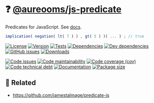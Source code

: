 :question:
[@aureooms/js-predicate](https://make-github-pseudonymous-again.github.io/js-predicate)
==

Predicates for JavaScript.
See [docs](https://make-github-pseudonymous-again.github.io/js-predicate).

```js
implication( negation( lt( 7 ) ) , gt( 5 ) )( ... ) ; // true
```

[![License](https://img.shields.io/github/license/aureooms/js-predicate.svg)](https://raw.githubusercontent.com/aureooms/js-predicate/main/LICENSE)
[![Version](https://img.shields.io/npm/v/@aureooms/js-predicate.svg)](https://www.npmjs.org/package/@aureooms/js-predicate)
[![Tests](https://img.shields.io/github/workflow/status/aureooms/js-predicate/ci:test?event=push&label=tests)](https://github.com/aureooms/js-predicate/actions/workflows/ci:test.yml?query=branch:main)
[![Dependencies](https://img.shields.io/david/aureooms/js-predicate.svg)](https://david-dm.org/aureooms/js-predicate)
[![Dev dependencies](https://img.shields.io/david/dev/aureooms/js-predicate.svg)](https://david-dm.org/aureooms/js-predicate?type=dev)
[![GitHub issues](https://img.shields.io/github/issues/aureooms/js-predicate.svg)](https://github.com/aureooms/js-predicate/issues)
[![Downloads](https://img.shields.io/npm/dm/@aureooms/js-predicate.svg)](https://www.npmjs.org/package/@aureooms/js-predicate)

[![Code issues](https://img.shields.io/codeclimate/issues/aureooms/js-predicate.svg)](https://codeclimate.com/github/aureooms/js-predicate/issues)
[![Code maintainability](https://img.shields.io/codeclimate/maintainability/aureooms/js-predicate.svg)](https://codeclimate.com/github/aureooms/js-predicate/trends/churn)
[![Code coverage (cov)](https://img.shields.io/codecov/c/gh/aureooms/js-predicate/main.svg)](https://codecov.io/gh/aureooms/js-predicate)
[![Code technical debt](https://img.shields.io/codeclimate/tech-debt/aureooms/js-predicate.svg)](https://codeclimate.com/github/aureooms/js-predicate/trends/technical_debt)
[![Documentation](https://make-github-pseudonymous-again.github.io/js-predicate/badge.svg)](https://make-github-pseudonymous-again.github.io/js-predicate/source.html)
[![Package size](https://img.shields.io/bundlephobia/minzip/@aureooms/js-predicate)](https://bundlephobia.com/result?p=@aureooms/js-predicate)

## :link: Related

  - https://github.com/jamestalmage/predicate-js
